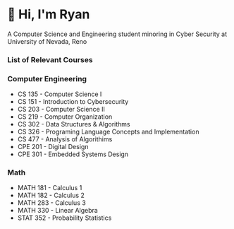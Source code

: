 # 👋 Hi, I'm Ryan
A Computer Science and Engineering student minoring in Cyber Security at University of Nevada, Reno

### List of Relevant Courses

### Computer Engineering

* CS 135 - Computer Science I
* CS 151 - Introduction to Cybersecurity
* CS 203 - Computer Science II
* CS 219 - Computer Organization
* CS 302 - Data Structures & Algorithms
* CS 326 - Programing Language Concepts and Implementation
* CS 477 - Analysis of Algorithims
* CPE 201 - Digital Design
* CPE 301 - Embedded Systems Design

### Math

* MATH 181 - Calculus 1
* MATH 182 - Calculus 2
* MATH 283 - Calculus 3
* MATH 330 - Linear Algebra
* STAT 352 - Probability Statistics
<!--
**rransom200/rransom200** is a ✨ _special_ ✨ repository because its `README.md` (this file) appears on your GitHub profile.

Here are some ideas to get you started:

- 🔭 I’m currently working on ...
- 🌱 I’m currently learning ...
- 👯 I’m looking to collaborate on ...
- 🤔 I’m looking for help with ...
- 💬 Ask me about ...
- 📫 How to reach me: ...
- 😄 Pronouns: ...
- ⚡ Fun fact: ...
-->
